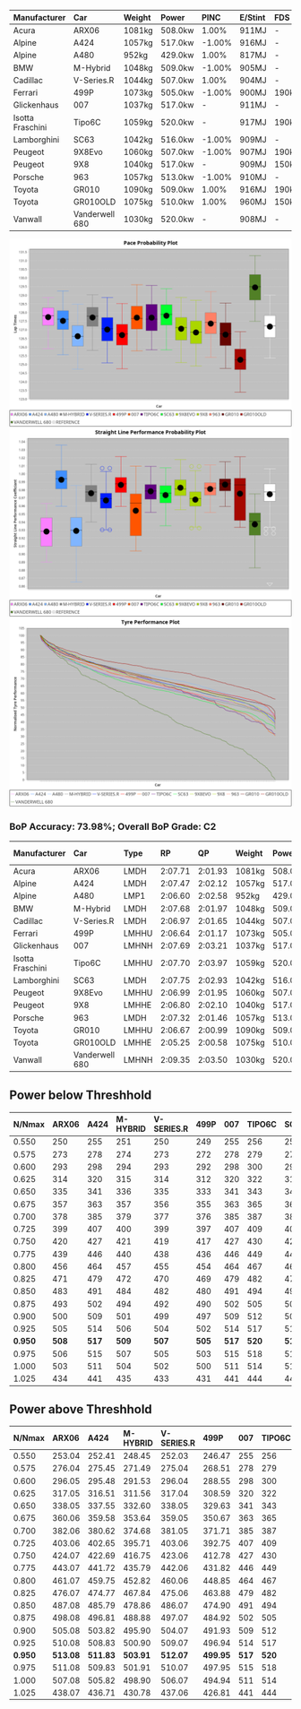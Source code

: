 | Manufacturer     | Car            | Weight | Power   | PINC    | E/Stint | FDS     |
|:-|:-|:-|:-|:-|:-|:-|
| Acura            | ARX06          | 1081kg | 508.0kw | 1.00%   | 911MJ   |    -    |
| Alpine           | A424           | 1057kg | 517.0kw | -1.00%  | 916MJ   |    -    |
| Alpine           | A480           | 952kg  | 429.0kw | 1.00%   | 817MJ   |    -    |
| BMW              | M-Hybrid       | 1048kg | 509.0kw | -1.00%  | 905MJ   |    -    |
| Cadillac         | V-Series.R     | 1044kg | 507.0kw | 1.00%   | 904MJ   |    -    |
| Ferrari          | 499P           | 1073kg | 505.0kw | -1.00%  | 900MJ   | 190kph  |
| Glickenhaus      | 007            | 1037kg | 517.0kw |    -    | 911MJ   |    -    |
| Isotta Fraschini | Tipo6C         | 1059kg | 520.0kw |    -    | 917MJ   | 190kph  |
| Lamborghini      | SC63           | 1042kg | 516.0kw | -1.00%  | 909MJ   |    -    |
| Peugeot          | 9X8Evo         | 1060kg | 507.0kw | -1.00%  | 907MJ   | 190kph  |
| Peugeot          | 9X8            | 1040kg | 517.0kw |    -    | 909MJ   | 150kph  |
| Porsche          | 963            | 1057kg | 513.0kw | -1.00%  | 910MJ   |    -    |
| Toyota           | GR010          | 1090kg | 509.0kw | 1.00%   | 916MJ   | 190kph  |
| Toyota           | GR010OLD       | 1075kg | 510.0kw | 1.00%   | 960MJ   | 150kph  |
| Vanwall          | Vanderwell 680 | 1030kg | 520.0kw |    -    | 908MJ   |    -    |

![PACECHART](./IMG/ACOMETHOD.png)
![STRAIGHTLINEPERFORMANCECHART](./IMG/ACOMETHOD_sp.png)
![TYREPERFORMANCECHART](./IMG/ACOMETHOD_tw.png)

### BoP Accuracy: 73.98%; Overall BoP Grade: C2
| Manufacturer     | Car            | Type  | RP      | QP      | Weight | Power¹  | Threshhold | PINC    | Power²   | E/Stint | AVG Vmax  | FDS     | RDLC | L/Stint | BOP-Grade | Model Accuracy | Model Points | Match%  | SimDiff |
|:-|:-|:-|:-|:-|:-|:-|:-|:-|:-|:-|:-|:-|:-|:-|:-|:-|:-|:-|:-|
| Acura            | ARX06          | LMDH  | 2:07.71 | 2:01.93 | 1081kg | 508.0kw | 210.0kph   | 1.00%   | 513.10kw |  911MJ  | 296.16kph |    -    | 0.99 | 25      | +C2       | 100.00%        | 996          | 71.93%  | #       |
| Alpine           | A424           | LMDH  | 2:07.47 | 2:02.12 | 1057kg | 517.0kw | 210.0kph   | -1.00%  | 511.80kw |  916MJ  | 307.74kph |    -    | 1.00 | 25      | +B1       | 100.00%        | 946          | 89.19%  | ±2.55s  |
| Alpine           | A480           | LMP1  | 2:06.60 | 2:02.58 |  952kg | 429.0kw | 210.0kph   | 1.00%   | 433.30kw |  817MJ  | 295.84kph |    -    | 0.98 | 23      | -C1       | 97.08%         | 1727         | 76.60%  | ±0.15s  |
| BMW              | M-Hybrid       | LMDH  | 2:07.68 | 2:01.97 | 1048kg | 509.0kw | 210.0kph   | -1.00%  | 503.90kw |  905MJ  | 304.71kph |    -    | 1.01 | 25      | ~A1       | 100.00%        | 1998         | 96.14%  | ±2.66s  |
| Cadillac         | V-Series.R     | LMDH  | 2:06.97 | 2:01.65 | 1044kg | 507.0kw | 210.0kph   | 1.00%   | 512.10kw |  904MJ  | 303.85kph |    -    | 1.02 | 25      | -A2       | 98.11%         | 3991         | 92.34%  | ±3.66s  |
| Ferrari          | 499P           | LMHHU | 2:06.64 | 2:01.17 | 1073kg | 505.0kw | 210.0kph   | -1.00%  | 500.00kw |  900MJ  | 304.61kph | 190kph  | 1.02 | 25      | -C1       | 98.72%         | 4180         | 77.62%  | ±3.78s  |
| Glickenhaus      | 007            | LMHNH | 2:07.69 | 2:03.21 | 1037kg | 517.0kw | 210.0kph   |    -    | 517.00kw |  911MJ  | 303.13kph |    -    | 0.96 | 25      | +C1       | 94.07%         | 2174         | 77.00%  | ±2.05s  |
| Isotta Fraschini | Tipo6C         | LMHHU | 2:07.70 | 2:03.97 | 1059kg | 520.0kw | 210.0kph   |    -    | 520.00kw |  917MJ  | 306.15kph | 190kph  | 1.05 | 25      | +E1       | 97.73%         | 129          | 58.02%  | ±3.32s  |
| Lamborghini      | SC63           | LMDH  | 2:07.75 | 2:02.93 | 1042kg | 516.0kw | 210.0kph   | -1.00%  | 510.80kw |  909MJ  | 305.41kph |    -    | 1.05 | 25      | +B2       | 100.00%        | 784          | 81.22%  | ±2.68s  |
| Peugeot          | 9X8Evo         | LMHHU | 2:06.99 | 2:01.95 | 1060kg | 507.0kw | 210.0kph   | -1.00%  | 501.90kw |  907MJ  | 304.95kph | 190kph  | 1.00 | 25      | -A2       | 100.00%        | 636          | 91.95%  | ±3.39s  |
| Peugeot          | 9X8            | LMHHE | 2:06.80 | 2:02.10 | 1040kg | 517.0kw | 210.0kph   |    -    | 517.00kw |  909MJ  | 304.34kph | 150kph  | 1.02 | 25      | -B2       | 99.28%         | 4250         | 84.70%  | ±2.00s  |
| Porsche          | 963            | LMDH  | 2:07.32 | 2:01.46 | 1057kg | 513.0kw | 210.0kph   | -1.00%  | 507.90kw |  910MJ  | 305.53kph |    -    | 1.00 | 25      | ~A1       | 99.91%         | 11713        | 100.00% | ±2.36s  |
| Toyota           | GR010          | LMHHU | 2:06.67 | 2:00.99 | 1090kg | 509.0kw | 210.0kph   | 1.00%   | 514.10kw |  916MJ  | 304.88kph | 190kph  | 1.01 | 25      | -C1       | 99.90%         | 3123         | 78.13%  | ±4.23s  |
| Toyota           | GR010OLD       | LMHHE | 2:05.25 | 2:00.58 | 1075kg | 510.0kw | 210.0kph   | 1.00%   | 515.10kw |  960MJ  | 304.11kph | 150kph  | 1.02 | 25      | -Ω1       | 100.00%        | 730          | 12.86%  | ±2.93s  |
| Vanwall          | Vanderwell 680 | LMHNH | 2:09.35 | 2:03.50 | 1030kg | 520.0kw | 210.0kph   |    -    | 520.00kw |  908MJ  | 301.03kph |    -    | 1.01 | 25      | +Ω1       | 95.99%         | 527          | 21.92%  | ±1.02s  |

## Power below Threshhold
| N/Nmax    | ARX06   | A424    | M-HYBRID | V-SERIES.R | 499P    | 007     | TIPO6C  | SC63    | 9X8EVO  | 9X8     | 963     | GR010   | GR010OLD | VANDERWELL 680 | ​     | RPM      | A480       |
|:-|:-|:-|:-|:-|:-|:-|:-|:-|:-|:-|:-|:-|:-|:-|:-|:-|:-|
|  0.550    |  250    |  255    |  251     |  250       |  249    |  255    |  256    |  254    |  250    |  255    |  253    |  251    |  251     |  256           |  ​    |   --     |  0.00      |
|  0.575    |  273    |  278    |  274     |  273       |  272    |  278    |  279    |  277    |  273    |  278    |  276    |  274    |  274     |  279           |  ​    |   --     |  0.00      |
|  0.600    |  293    |  298    |  294     |  293       |  292    |  298    |  300    |  298    |  293    |  298    |  296    |  294    |  295     |  300           |  ​    |   --     |  0.00      |
|  0.625    |  314    |  320    |  315     |  314       |  312    |  320    |  322    |  319    |  314    |  320    |  317    |  315    |  316     |  322           |  ​    |   --     |  0.00      |
|  0.650    |  335    |  341    |  336     |  335       |  333    |  341    |  343    |  340    |  335    |  341    |  338    |  336    |  337     |  343           |  ​    |   --     |  0.00      |
|  0.675    |  357    |  363    |  357     |  356       |  355    |  363    |  365    |  362    |  356    |  363    |  360    |  357    |  358     |  365           |  ​    |   --     |  0.00      |
|  0.700    |  378    |  385    |  379     |  377       |  376    |  385    |  387    |  384    |  377    |  385    |  382    |  379    |  380     |  387           |  ​    |   --     |  0.00      |
|  0.725    |  399    |  407    |  400     |  399       |  397    |  407    |  409    |  406    |  399    |  407    |  403    |  400    |  401     |  409           |  ​    |   --     |  0.00      |
|  0.750    |  420    |  427    |  421     |  419       |  417    |  427    |  430    |  427    |  419    |  427    |  424    |  421    |  422     |  430           |  ​    |   --     |  0.00      |
|  0.775    |  439    |  446    |  440     |  438       |  436    |  446    |  449    |  446    |  438    |  446    |  443    |  440    |  441     |  449           |  ​    |  5000    |  253.38    |
|  0.800    |  456    |  464    |  457     |  455       |  454    |  464    |  467    |  463    |  455    |  464    |  461    |  457    |  458     |  467           |  ​    |  5500    |  299.45    |
|  0.825    |  471    |  479    |  472     |  470       |  469    |  479    |  482    |  478    |  470    |  479    |  476    |  472    |  473     |  482           |  ​    |  6000    |  334.51    |
|  0.850    |  483    |  491    |  484     |  482       |  480    |  491    |  494    |  490    |  482    |  491    |  487    |  484    |  485     |  494           |  ​    |  6500    |  377.57    |
|  0.875    |  493    |  502    |  494     |  492       |  490    |  502    |  505    |  501    |  492    |  502    |  498    |  494    |  495     |  505           |  ​    |  7000    |  421.64    |
|  0.900    |  500    |  509    |  501     |  499       |  497    |  509    |  512    |  508    |  499    |  509    |  505    |  501    |  502     |  512           |  ​    |  7500    |  431.65    |
|  0.925    |  505    |  514    |  506     |  504       |  502    |  514    |  517    |  513    |  504    |  514    |  510    |  506    |  507     |  517           |  ​    |  8000    |  428.65    |
| **0.950** | **508** | **517** | **509**  | **507**    | **505** | **517** | **520** | **516** | **507** | **517** | **513** | **509** | **510**  | **520**        | **​** | **8500** | **431.65** |
|  0.975    |  506    |  515    |  507     |  505       |  503    |  515    |  518    |  514    |  505    |  515    |  511    |  507    |  508     |  518           |  ​    |  9000    |  215.33    |
|  1.000    |  503    |  511    |  504     |  502       |  500    |  511    |  514    |  510    |  502    |  511    |  507    |  504    |  505     |  514           |  ​    |   --     |  0.00      |
|  1.025    |  434    |  441    |  435     |  433       |  431    |  441    |  444    |  441    |  433    |  441    |  438    |  435    |  436     |  444           |  ​    |   --     |  0.00      |

## Power above Threshhold
| N/Nmax    | ARX06      | A424       | M-HYBRID   | V-SERIES.R | 499P       | 007     | TIPO6C  | SC63       | 9X8EVO     | 9X8     | 963        | GR010      | GR010OLD   | VANDERWELL 680 | ​     | RPM      | A480       |
|:-|:-|:-|:-|:-|:-|:-|:-|:-|:-|:-|:-|:-|:-|:-|:-|:-|:-|
|  0.550    |  253.04    |  252.41    |  248.45    |  252.03    |  246.47    |  255    |  256    |  251.41    |  247.46    |  255    |  250.43    |  253.04    |  254.05    |  256           |  ​    |   --     |  0.00      |
|  0.575    |  276.04    |  275.45    |  271.49    |  275.04    |  268.51    |  278    |  279    |  274.45    |  270.50    |  278    |  273.47    |  276.05    |  277.05    |  279           |  ​    |   --     |  0.00      |
|  0.600    |  296.05    |  295.48    |  291.53    |  296.04    |  288.55    |  298    |  300    |  295.49    |  290.54    |  298    |  293.50    |  297.05    |  297.06    |  300           |  ​    |   --     |  0.00      |
|  0.625    |  317.05    |  316.51    |  311.56    |  317.04    |  308.59    |  320    |  322    |  316.52    |  310.58    |  320    |  314.54    |  318.06    |  319.06    |  322           |  ​    |   --     |  0.00      |
|  0.650    |  338.05    |  337.55    |  332.60    |  338.05    |  329.63    |  341    |  343    |  337.56    |  331.61    |  341    |  335.57    |  339.06    |  340.07    |  343           |  ​    |   --     |  0.00      |
|  0.675    |  360.06    |  359.58    |  353.64    |  359.05    |  350.67    |  363    |  365    |  358.59    |  352.65    |  363    |  356.61    |  361.06    |  362.07    |  365           |  ​    |   --     |  0.00      |
|  0.700    |  382.06    |  380.62    |  374.68    |  381.05    |  371.71    |  385    |  387    |  380.63    |  373.69    |  385    |  377.65    |  383.07    |  383.07    |  387           |  ​    |   --     |  0.00      |
|  0.725    |  403.06    |  402.65    |  395.71    |  403.06    |  392.75    |  407    |  409    |  401.66    |  394.73    |  407    |  399.68    |  404.07    |  405.08    |  409           |  ​    |   --     |  0.00      |
|  0.750    |  424.07    |  422.69    |  416.75    |  423.06    |  412.78    |  427    |  430    |  422.70    |  414.77    |  427    |  419.72    |  425.07    |  426.08    |  430           |  ​    |   --     |  0.00      |
|  0.775    |  443.07    |  441.72    |  435.79    |  442.06    |  431.82    |  446    |  449    |  441.73    |  433.80    |  446    |  438.75    |  444.08    |  445.09    |  449           |  ​    |  5000    |  253.38    |
|  0.800    |  461.07    |  459.75    |  452.82    |  460.06    |  448.85    |  464    |  467    |  458.75    |  450.84    |  464    |  455.78    |  462.08    |  463.09    |  467           |  ​    |  5500    |  299.45    |
|  0.825    |  476.07    |  474.77    |  467.84    |  475.06    |  463.88    |  479    |  482    |  473.78    |  465.86    |  479    |  470.81    |  477.08    |  478.09    |  482           |  ​    |  6000    |  334.51    |
|  0.850    |  487.08    |  485.79    |  478.86    |  486.07    |  474.90    |  491    |  494    |  485.80    |  476.88    |  491    |  482.83    |  488.09    |  489.09    |  494           |  ​    |  6500    |  377.57    |
|  0.875    |  498.08    |  496.81    |  488.88    |  497.07    |  484.92    |  502    |  505    |  495.82    |  486.90    |  502    |  492.84    |  499.09    |  500.10    |  505           |  ​    |  7000    |  421.64    |
|  0.900    |  505.08    |  503.82    |  495.90    |  504.07    |  491.93    |  509    |  512    |  502.83    |  493.92    |  509    |  499.86    |  506.09    |  507.10    |  512           |  ​    |  7500    |  431.65    |
|  0.925    |  510.08    |  508.83    |  500.90    |  509.07    |  496.94    |  514    |  517    |  507.84    |  498.92    |  514    |  504.86    |  511.09    |  512.10    |  517           |  ​    |  8000    |  428.65    |
| **0.950** | **513.08** | **511.83** | **503.91** | **512.07** | **499.95** | **517** | **520** | **510.84** | **501.93** | **517** | **507.87** | **514.09** | **515.10** | **520**        | **​** | **8500** | **431.65** |
|  0.975    |  511.08    |  509.83    |  501.91    |  510.07    |  497.95    |  515    |  518    |  508.84    |  499.93    |  515    |  505.87    |  512.09    |  513.10    |  518           |  ​    |  9000    |  215.33    |
|  1.000    |  507.08    |  505.82    |  498.90    |  506.07    |  494.94    |  511    |  514    |  505.83    |  496.92    |  511    |  502.86    |  508.09    |  509.10    |  514           |  ​    |   --     |  0.00      |
|  1.025    |  438.07    |  436.71    |  430.78    |  437.06    |  426.81    |  441    |  444    |  436.72    |  428.79    |  441    |  433.74    |  439.08    |  440.09    |  444           |  ​    |   --     |  0.00      |
